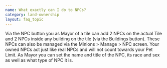 ```yaml
---
name: What exactly can I do to NPCs?
category: land-ownership
layout: faq_topic
---
```

Via the NPC button you as Mayor of a tile can add 2 NPCs on the actual Tile and 2 NPCs inside any building on the tile (via the Buildings button). These NPCs can also be managed via the Minions > Manage > NPC screen. Your owned NPCs act just like real NPCs and will not count towards your Pet Limit. As Mayor you can set the name and title of the NPC, its race and sex as well as what type of NPC it is.
